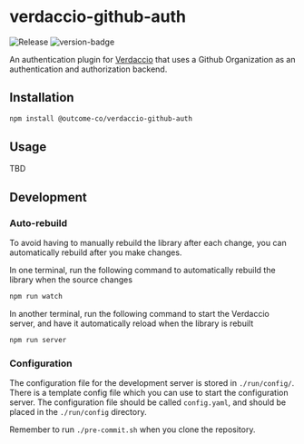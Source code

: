 # verdaccio-github-auth
![Release](https://github.com/outcome-co/verdaccio-github-auth/workflows/Release/badge.svg?branch=v1.1.1) 
![version-badge](https://img.shields.io/badge/version-1.1.1-brightgreen)

An authentication plugin for [Verdaccio](https://verdaccio.org) that uses a Github Organization as an authentication and authorization backend.

## Installation

```sh
npm install @outcome-co/verdaccio-github-auth
```

## Usage

TBD

## Development

### Auto-rebuild
To avoid having to manually rebuild the library after each change, you can automatically rebuild after you make changes.

In one terminal, run the following command to automatically rebuild the library when the source changes
```sh
npm run watch
```

In another terminal, run the following command to start the Verdaccio server, and have it automatically reload when the library is rebuilt
```sh
npm run server
```

### Configuration
The configuration file for the development server is stored in `./run/config/`. There is a template config file which you can use to start the configuration server. The configuration file should be called `config.yaml`, and should be placed in the `./run/config` directory.


Remember to run `./pre-commit.sh` when you clone the repository.

